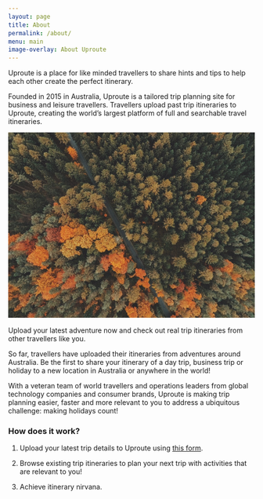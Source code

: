 ```yaml
---
layout: page
title: About
permalink: /about/
menu: main
image-overlay: About Uproute
---
```


Uproute is a place for like minded travellers to share hints and tips to help each other create the perfect itinerary.

Founded in 2015 in Australia, Uproute is a tailored trip planning site for business and leisure travellers. Travellers upload past trip itineraries to Uproute, creating the world’s largest platform of full and searchable travel itineraries.

![Birds eye view](/img/hero1.jpg "Birds eye view")

Upload your latest adventure now and check out real trip itineraries from other travellers like you.

So far, travellers have uploaded their itineraries from adventures around Australia. Be the first to share your itinerary of a day trip, business trip or holiday to a new location in Australia or anywhere in the world!

With a veteran team of world travellers and operations leaders from global technology companies and consumer brands, Uproute is making trip planning easier, faster and more relevant to you to address a ubiquitous challenge: making holidays count!

### How does it work?


1.	Upload your latest trip details to Uproute using [this form](/shareyourtrip/).

2.	Browse existing trip itineraries to plan your next trip with activities that are relevant to you!

3.	Achieve itinerary nirvana.

<br />
